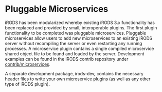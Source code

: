 # Pluggable Microservices

iRODS has been modularized whereby existing iRODS 3.x functionality has been replaced and provided by small, interoperable plugins.  The first plugin functionality to be completed was pluggable microservices.  Pluggable microservices allow users to add new microservices to an existing iRODS server without recompiling the server or even restarting any running processes.  A microservice plugin contains a single compiled microservice shared object file to be found and loaded by the server.  Development examples can be found in the iRODS contrib repository under [contrib/microservices](https://github.com/irods/contrib/tree/master/microservices).

A separate development package, irods-dev, contains the necessary header files to write your own microservice plugins (as well as any other type of iRODS plugin).
